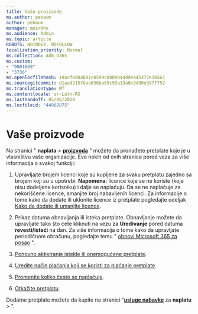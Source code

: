 ```yaml
---
title: Vaše proizvode
ms.author: pebaum
author: pebaum
manager: mnirkhe
ms.audience: Admin
ms.topic: article
ROBOTS: NOINDEX, NOFOLLOW
localization_priority: Normal
ms.collection: Adm_O365
ms.custom:
- "9001669"
- "3736"
ms.openlocfilehash: 19acf6d8ab01c0599c088eb44ddea45377e36567
ms.sourcegitcommit: d1aad215f8aa636ba89c93a13a0c9d90e997f752
ms.translationtype: MT
ms.contentlocale: sr-Latn-RS
ms.lasthandoff: 05/06/2020
ms.locfileid: "44062875"
---
```

# <a name="your-products"></a>Vaše proizvode

Na stranici " **naplata** > **[proizvoda](https://go.microsoft.com/fwlink/p/?linkid=842054)** " možete da pronađete pretplate koje je u vlasništvu vaše organizacije. Evo nekih od ovih stranica pored veza za više informacija o svakoj funkciji:

1. Upravljajte brojem licenci koje su kupljene za svaku pretplatu zajedno sa brojem koji su u upotrebi.  **Napomena**: licence koje se ne koriste (koje nisu dodeljene korisniku) i dalje se naplaćuju.  Da se ne naplaćuje za nekorišćene licence, smanjite broj nabavljenih licenci. Za informacije o tome kako da dodate ili uklonite licence iz pretplate pogledajte odeljak [Kako da dodate ili umanjite licence](https://docs.microsoft.com/alchemyinsights/how-to-add-or-reduce-licenses).

2. Prikaz datuma obnavljanja ili isteka pretplate.  Obnavljanje možete da upravljate tako što ćete kliknuti na vezu za **Uređivanje** pored datuma **revesti/isteći** na dan.  Za više informacija o tome kako da upravljate periodičnom obračunu, pogledajte temu " [obnovi Microsoft 365 za posao](https://go.microsoft.com/fwlink/?linkid=2119216) ".

3. [Ponovno aktiviranje istekle ili onemogućene pretplate](https://go.microsoft.com/fwlink/?linkid=2117519).

4. [Uredite način plaćanja koji se koristi za plaćanje pretplate](https://go.microsoft.com/fwlink/?linkid=2117167).

5. [Promenite koliko često se naplaćuje](https://go.microsoft.com/fwlink/?linkid=2119112).

6. [Otkažite pretplatu](https://go.microsoft.com/fwlink/?linkid=2119113).

Dodatne pretplate možete da kupite na stranici "[**usluge nabavke**](https://go.microsoft.com/fwlink/p/?linkid=868433) za **naplatu** > ".

